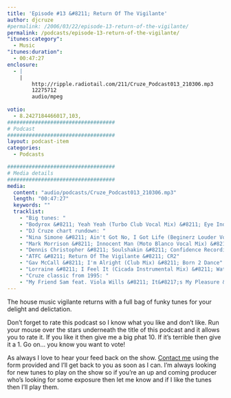 ```yaml
---
title: 'Episode #13 &#8211; Return Of The Vigilante'
author: djcruze
#permalink: /2006/03/22/episode-13-return-of-the-vigilante/
permalink: /podcasts/episode-13-return-of-the-vigilante/
"itunes:category":
  - Music
"itunes:duration":
  - 00:47:27
enclosure:
  - |
    |
        http://ripple.radiotail.com/211/Cruze_Podcast013_210306.mp3
        12275712
        audio/mpeg
        
votio:
  - 8.2427184466017,103,
###################################
# Podcast
###################################
layout: podcast-item
categories:
  - Podcasts

###################################
# Media details
###################################
media:
  content: "audio/podcasts/Cruze_Podcast013_210306.mp3"
  length: "00:47:27"
  keywords: ""
  tracklist:
    - "Big tunes: "
    - "Bodyrox &#8211; Yeah Yeah (Turbo Club Vocal Mix) &#8211; Eye Industries"
    - "DJ Cruze chart rundown: "
    - "Nina Simone &#8211; Ain't Got No, I Got Life (Beginerz Louder Vocal) &#8211; Sony BMG"
    - "Mark Morrison &#8211; Innocent Man (Moto Blanco Vocal Mix) &#8211; Moda"
    - "Dennis Christopher &#8211; Soulshakin &#8211; Confidence Recordings"
    - "ATFC &#8211; Return Of The Vigilante &#8211; CR2"
    - "Gav McCall &#8211; I'm Alright (Club Mix) &#8211; Born 2 Dance"
    - "Lorraine &#8211; I Feel It (Cicada Instrumental Mix) &#8211; Waterfall"
    - "Cruze classic from 1995: "
    - "My Friend Sam feat. Viola Wills &#8211; It&#8217;s My Pleasure &#8211; Exit Records"
---
```

The house music vigilante returns with a full bag of funky tunes for your delight and delictation.

Don&#8217;t forget to rate this podcast so I know what you like and don&#8217;t like. Run your mouse over the stars underneath the title of this podcast and it allows you to rate it. If you like it then give me a big phat 10. If it&#8217;s terrible then give it a 1. Go on&#8230; you know you want to vote!

As always I love to hear your feed back on the show. [Contact me][3] using the form provided and I&#8217;ll get back to you as soon as I can. I&#8217;m always looking for new tunes to play on the show so if you&#8217;re an up and coming producer who&#8217;s looking for some exposure then let me know and if I like the tunes then I&#8217;ll play them.

 [1]: http://ripple.radiotail.com/211/Cruze_Podcast013_210306.mp3
 [2]: http://www.djcruze.co.uk/cms/podcasts/feed/rss2
 [3]: http://www.djcruze.co.uk/cms/contact/